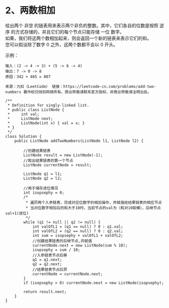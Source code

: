 2、两数相加
===
给出两个 非空 的链表用来表示两个非负的整数。其中，它们各自的位数是按照 逆序 的方式存储的，并且它们的每个节点只能存储 一位 数字。<br>
如果，我们将这两个数相加起来，则会返回一个新的链表来表示它们的和。<br>
您可以假设除了数字 0 之外，这两个数都不会以 0 开头。<br>

示例：<br>
```
输入：(2 -> 4 -> 3) + (5 -> 6 -> 4)
输出：7 -> 0 -> 8
原因：342 + 465 = 807
```

``
来源：力扣（LeetCode）
链接：https://leetcode-cn.com/problems/add-two-numbers
著作权归领扣网络所有。商业转载请联系官方授权，非商业转载请注明出处。
``

```
/**
 * Definition for singly-linked list.
 * public class ListNode {
 *     int val;
 *     ListNode next;
 *     ListNode(int x) { val = x; }
 * }
 */
class Solution {
    public ListNode addTwoNumbers(ListNode l1, ListNode l2) {
        
        //创建结果链表
        ListNode result = new ListNode(-1);
        //取出结果链表的第一个节点
        ListNode currentNode = result;

        ListNode q1 = l1;
        ListNode q2 = l2;
        
        //用于储存进位情况
        int isopsephy = 0;
        /*
         * 遍历两个入参链表，完成对应位数字的相加操作，并赋值给结果链表的相应节点
         * 当对应数字相加后的和大于10时，当前节点的val为（和对10取模），后继节点val+1(进位)
         */
        while (q1 != null || q2 != null) {
            int valOfL1 = (q1 == null) ? 0 : q1.val;
            int valOfL2 = (q2 == null) ? 0 : q2.val;
            int sum = isopsephy + valOfL1 + valOfL2;
            //创建结果链表的后继节点,并赋值
            currentNode.next = new ListNode(sum % 10);
            isopsephy = sum / 10;
            //入参链表节点后移
            q1 = q1.next;
            q2 = q2.next;
            //结果链表节点后羿
            currentNode = currentNode.next;
        }
        if (isopsephy > 0) currentNode.next = new ListNode(isopsephy); 

        return result.next;
    }
}
```
